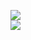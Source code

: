 [![](https://img.shields.io/badge/Made%20With-Github%20Spray-lightgrey.svg?style=for-the-badge&logo=github)](https://github.com/Annihil/github-spray#23144)  
[![](https://i.imgur.com/2DrTn0Z.gif)](https://github.com/Annihil/github-spray)